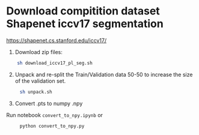 # Download compitition dataset Shapenet iccv17 segmentation

https://shapenet.cs.stanford.edu/iccv17/

1. Download zip files:

```bash
    sh download_iccv17_pl_seg.sh
```

2. Unpack and re-split the Train/Validation data 50-50 to increase the size of the validation set.

```bash
     sh unpack.sh
```


3. Convert .pts to numpy .npy

Run notebook `convert_to_npy.ipynb` or

```bash
     python convert_to_npy.py
```

